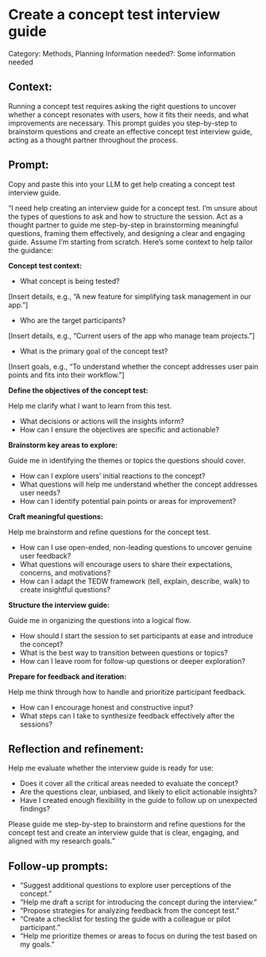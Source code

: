 # Create a concept test interview guide

Category: Methods, Planning
Information needed?: Some information needed

## **Context:**

Running a concept test requires asking the right questions to uncover whether a concept resonates with users, how it fits their needs, and what improvements are necessary. This prompt guides you step-by-step to brainstorm questions and create an effective concept test interview guide, acting as a thought partner throughout the process.

## **Prompt:**

Copy and paste this into your LLM to get help creating a concept test interview guide.

“I need help creating an interview guide for a concept test. I’m unsure about the types of questions to ask and how to structure the session. Act as a thought partner to guide me step-by-step in brainstorming meaningful questions, framing them effectively, and designing a clear and engaging guide. Assume I’m starting from scratch. Here’s some context to help tailor the guidance:

**Concept test context:**

- What concept is being tested?

[Insert details, e.g., “A new feature for simplifying task management in our app.”]

- Who are the target participants?

[Insert details, e.g., “Current users of the app who manage team projects.”]

- What is the primary goal of the concept test?

[Insert goals, e.g., “To understand whether the concept addresses user pain points and fits into their workflow.”]

**Define the objectives of the concept test:**

Help me clarify what I want to learn from this test.

- What decisions or actions will the insights inform?
- How can I ensure the objectives are specific and actionable?

**Brainstorm key areas to explore:**

Guide me in identifying the themes or topics the questions should cover.

- How can I explore users’ initial reactions to the concept?
- What questions will help me understand whether the concept addresses user needs?
- How can I identify potential pain points or areas for improvement?

**Craft meaningful questions:**

Help me brainstorm and refine questions for the concept test.

- How can I use open-ended, non-leading questions to uncover genuine user feedback?
- What questions will encourage users to share their expectations, concerns, and motivations?
- How can I adapt the TEDW framework (tell, explain, describe, walk) to create insightful questions?

**Structure the interview guide:**

Guide me in organizing the questions into a logical flow.

- How should I start the session to set participants at ease and introduce the concept?
- What is the best way to transition between questions or topics?
- How can I leave room for follow-up questions or deeper exploration?

**Prepare for feedback and iteration:**

Help me think through how to handle and prioritize participant feedback.

- How can I encourage honest and constructive input?
- What steps can I take to synthesize feedback effectively after the sessions?

## **Reflection and refinement:**

Help me evaluate whether the interview guide is ready for use:

- Does it cover all the critical areas needed to evaluate the concept?
- Are the questions clear, unbiased, and likely to elicit actionable insights?
- Have I created enough flexibility in the guide to follow up on unexpected findings?

Please guide me step-by-step to brainstorm and refine questions for the concept test and create an interview guide that is clear, engaging, and aligned with my research goals.”

## **Follow-up prompts:**

- “Suggest additional questions to explore user perceptions of the concept.”
- “Help me draft a script for introducing the concept during the interview.”
- “Propose strategies for analyzing feedback from the concept test.”
- “Create a checklist for testing the guide with a colleague or pilot participant.”
- “Help me prioritize themes or areas to focus on during the test based on my goals.”